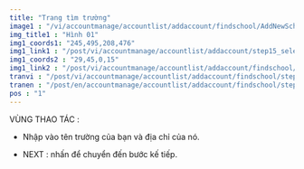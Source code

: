 ```yaml
---
title: "Trang tìm trường"
image1 : "/vi/accountmanage/accountlist/addaccount/findschool/AddNewSchool.png"
img_title1 : "Hình 01"
img1_coords1: "245,495,208,476"
img1_link1 : "/post/vi/accountmanage/accountlist/addaccount/step15_select_role/"
img1_coords2 : "29,45,0,15"
img1_link2 : "/post/vi/accountmanage/accountlist/addaccount/findschool/step13_drop_down_school/"
tranvi : "/post/vi/accountmanage/accountlist/addaccount/findschool/step14_add_new_school/"
tranen : "/post/en/accountmanage/accountlist/addaccount/findschool/step14_add_new_school/"
pos : "1"
---
```

VÙNG THAO TÁC : 

- Nhập vào tên trường của bạn và địa chỉ của nó.

- NEXT : nhấn để chuyển đến bước kế tiếp.